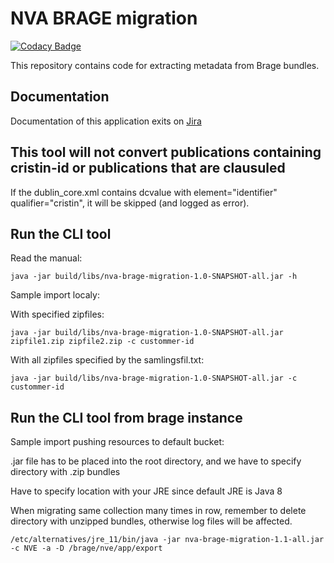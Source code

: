 # NVA BRAGE migration

[![Codacy Badge](https://app.codacy.com/project/badge/Grade/5c93275b8bc74cda81d3872af3b2271d)](https://www.codacy.com/gh/BIBSYSDEV/nva-brage-migration/dashboard?utm_source=github.com&amp;utm_medium=referral&amp;utm_content=BIBSYSDEV/nva-brage-migration&amp;utm_campaign=Badge_Grade)

This repository contains code for extracting metadata from Brage bundles.

## Documentation

Documentation of this application exits
on [Jira]( https://unit.atlassian.net/wiki/spaces/NVAP/pages/2571501733/Brage-NVA+migrerings+Applikasjon)

## This tool will not convert publications containing cristin-id or publications that are clausuled

If the dublin_core.xml contains dcvalue with element="identifier" qualifier="cristin", it will be
skipped (and logged as error).

## Run the CLI tool

Read the manual:

```shell
java -jar build/libs/nva-brage-migration-1.0-SNAPSHOT-all.jar -h
```

Sample import localy:

With specified zipfiles:

```shell
java -jar build/libs/nva-brage-migration-1.0-SNAPSHOT-all.jar zipfile1.zip zipfile2.zip -c custommer-id
```

With all zipfiles specified by the samlingsfil.txt:

```shell
java -jar build/libs/nva-brage-migration-1.0-SNAPSHOT-all.jar -c custommer-id
```

## Run the CLI tool from brage instance

Sample import pushing resources to default bucket:

.jar file has to be placed into the root directory, and we have to specify directory with .zip bundles

Have to specify location with your JRE since default JRE is Java 8

When migrating same collection many times in row, remember to delete directory with unzipped bundles, otherwise log files will be affected.

```shell
/etc/alternatives/jre_11/bin/java -jar nva-brage-migration-1.1-all.jar -c NVE -a -D /brage/nve/app/export
```


